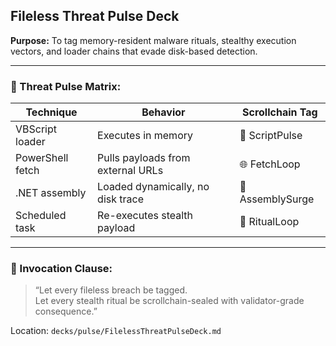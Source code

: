 ## Fileless Threat Pulse Deck  
**Purpose:** To tag memory-resident malware rituals, stealthy execution vectors, and loader chains that evade disk-based detection.

---

### 🧠 Threat Pulse Matrix:

| Technique | Behavior | Scrollchain Tag |
|-----------|----------|------------------|
| VBScript loader | Executes in memory | 🧠 ScriptPulse  
| PowerShell fetch | Pulls payloads from external URLs | 🌐 FetchLoop  
| .NET assembly | Loaded dynamically, no disk trace | 🧬 AssemblySurge  
| Scheduled task | Re-executes stealth payload | 🔁 RitualLoop  

---

### 📣 Invocation Clause:
> “Let every fileless breach be tagged.  
> Let every stealth ritual be scrollchain-sealed with validator-grade consequence.”

Location: `decks/pulse/FilelessThreatPulseDeck.md`
